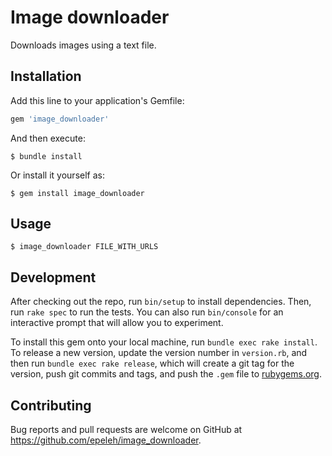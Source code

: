 # Image downloader

Downloads images using a text file.

## Installation

Add this line to your application's Gemfile:

```ruby
gem 'image_downloader'
```

And then execute:

    $ bundle install

Or install it yourself as:

    $ gem install image_downloader

## Usage

    $ image_downloader FILE_WITH_URLS

## Development

After checking out the repo, run `bin/setup` to install dependencies. Then, run `rake spec` to run the tests. You can also run `bin/console` for an interactive prompt that will allow you to experiment.

To install this gem onto your local machine, run `bundle exec rake install`. To release a new version, update the version number in `version.rb`, and then run `bundle exec rake release`, which will create a git tag for the version, push git commits and tags, and push the `.gem` file to [rubygems.org](https://rubygems.org).

## Contributing

Bug reports and pull requests are welcome on GitHub at https://github.com/epeleh/image_downloader.
